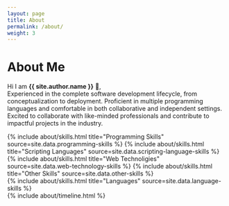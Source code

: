 ```yaml
---
layout: page
title: About
permalink: /about/
weight: 3
---
```


# **About Me**

Hi I am **{{ site.author.name }}** :wave:,<br>
Experienced in the complete software development lifecycle, from conceptualization to deployment. Proficient in multiple programming languages and comfortable in both collaborative and independent settings. Excited to collaborate with like-minded professionals and contribute to impactful projects in the industry.

<div class="row">
{% include about/skills.html title="Programming Skills" source=site.data.programming-skills %}
{% include about/skills.html title="Scripting Languages" source=site.data.scripting-language-skills %}
{% include about/skills.html title="Web Technoligies" source=site.data.web-technology-skills %}
{% include about/skills.html title="Other Skills" source=site.data.other-skills %}
</div>

<div class="row">
{% include about/skills.html title="Languages" source=site.data.language-skills %}
</div>

<div class="row">
{% include about/timeline.html %}
</div>